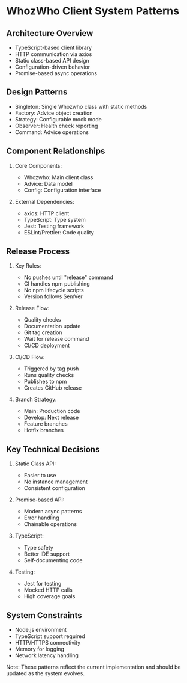 # WhozWho Client System Patterns

## Architecture Overview
- TypeScript-based client library
- HTTP communication via axios
- Static class-based API design
- Configuration-driven behavior
- Promise-based async operations

## Design Patterns
- Singleton: Single Whozwho class with static methods
- Factory: Advice object creation
- Strategy: Configurable mock mode
- Observer: Health check reporting
- Command: Advice operations

## Component Relationships
1. Core Components:
   - Whozwho: Main client class
   - Advice: Data model
   - Config: Configuration interface

2. External Dependencies:
   - axios: HTTP client
   - TypeScript: Type system
   - Jest: Testing framework
   - ESLint/Prettier: Code quality

## Release Process
1. Key Rules:
   - No pushes until "release" command
   - CI handles npm publishing
   - No npm lifecycle scripts
   - Version follows SemVer

2. Release Flow:
   - Quality checks
   - Documentation update
   - Git tag creation
   - Wait for release command
   - CI/CD deployment

3. CI/CD Flow:
   - Triggered by tag push
   - Runs quality checks
   - Publishes to npm
   - Creates GitHub release

3. Branch Strategy:
   - Main: Production code
   - Develop: Next release
   - Feature branches
   - Hotfix branches

## Key Technical Decisions
1. Static Class API:
   - Easier to use
   - No instance management
   - Consistent configuration

2. Promise-based API:
   - Modern async patterns
   - Error handling
   - Chainable operations

3. TypeScript:
   - Type safety
   - Better IDE support
   - Self-documenting code

4. Testing:
   - Jest for testing
   - Mocked HTTP calls
   - High coverage goals

## System Constraints
- Node.js environment
- TypeScript support required
- HTTP/HTTPS connectivity
- Memory for logging
- Network latency handling

Note: These patterns reflect the current implementation and should be updated as the system evolves. 